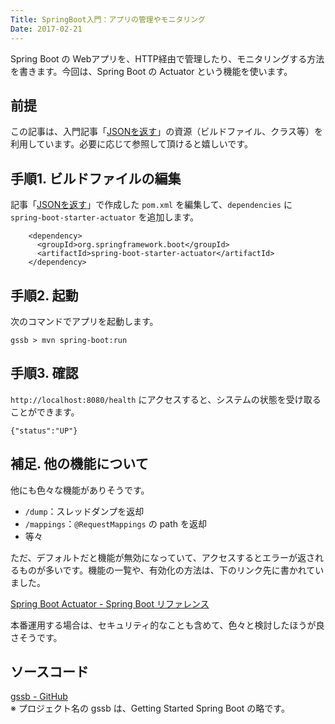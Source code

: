 ```yaml
---
Title: SpringBoot入門：アプリの管理やモニタリング
Date: 2017-02-21
---
```


Spring Boot の Webアプリを、HTTP経由で管理したり、モニタリングする方法を書きます。今回は、Spring Boot の Actuator という機能を使います。


## 前提
この記事は、入門記事「[JSONを返す](/entry/spring-boot/intro/response-json)」の資源（ビルドファイル、クラス等）を利用しています。必要に応じて参照して頂けると嬉しいです。


## 手順1. ビルドファイルの編集
記事「[JSONを返す](/entry/spring-boot/intro/response-json)」で作成した `pom.xml` を編集して、`dependencies` に `spring-boot-starter-actuator` を追加します。

```
    <dependency>
      <groupId>org.springframework.boot</groupId>
      <artifactId>spring-boot-starter-actuator</artifactId>
    </dependency>
```


## 手順2. 起動
次のコマンドでアプリを起動します。

```
gssb > mvn spring-boot:run
```


## 手順3. 確認
`http://localhost:8080/health` にアクセスすると、システムの状態を受け取ることができます。

```
{"status":"UP"}
```

## 補足. 他の機能について
他にも色々な機能がありそうです。

- `/dump`：スレッドダンプを返却
- `/mappings`：`@RequestMappings` の path を返却
- 等々

ただ、デフォルトだと機能が無効になっていて、アクセスするとエラーが返されるものが多いです。機能の一覧や、有効化の方法は、下のリンク先に書かれていました。

[Spring Boot Actuator - Spring Boot リファレンス](http://docs.spring.io/spring-boot/docs/current/reference/htmlsingle/#production-ready)

本番運用する場合は、セキュリティ的なことも含めて、色々と検討したほうが良さそうです。


## ソースコード
[gssb - GitHub](https://github.com/mamorum/blog/tree/master/code/gssb)  
※ プロジェクト名の gssb は、Getting Started Spring Boot の略です。
